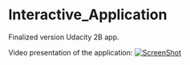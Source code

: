 # Interactive_Application
Finalized version Udacity 2B app.

Video presentation of the application:
[![ScreenShot](https://i.ytimg.com/vi/zVeHf_UKTnw/maxresdefault.jpg)](https://youtu.be/zVeHf_UKTnw)

